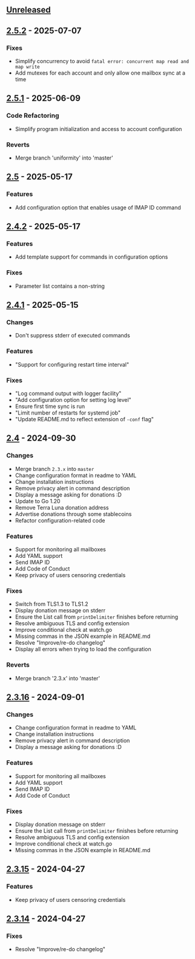 <a name="unreleased"></a>
## [Unreleased]


<a name="2.5.2"></a>
## [2.5.2] - 2025-07-07
### Fixes
- Simplify concurrency to avoid `fatal error: concurrent map read and map write`
- Add mutexes for each account and only allow one mailbox sync at a time


<a name="2.5.1"></a>
## [2.5.1] - 2025-06-09
### Code Refactoring
- Simplify program initialization and access to account configuration

### Reverts
- Merge branch 'uniformity' into 'master'


<a name="2.5"></a>
## [2.5] - 2025-05-17
### Features
- Add configuration option that enables usage of IMAP ID command


<a name="2.4.2"></a>
## [2.4.2] - 2025-05-17
### Features
- Add template support for commands in configuration options

### Fixes
- Parameter list contains a non-string


<a name="2.4.1"></a>
## [2.4.1] - 2025-05-15
### Changes
- Don't suppress stderr of executed commands

### Features
- "Support for configuring restart time interval"

### Fixes
- "Log command output with logger facility"
- "Add configuration option for setting log level"
- Ensure first time sync is run
- "Limit number of restarts for systemd job"
- "Update README.md to reflect extension of `-conf` flag"


<a name="2.4"></a>
## [2.4] - 2024-09-30
### Changes
- Merge branch `2.3.x` into `master`
- Change configuration format in readme to YAML
- Change installation instructions
- Remove privacy alert in command description
- Display a message asking for donations :D
- Update to Go 1.20
- Remove Terra Luna donation address
- Advertise donations through some stablecoins
- Refactor configuration-related code

### Features
- Support for monitoring all mailboxes
- Add YAML support
- Send IMAP ID
- Add Code of Conduct
- Keep privacy of users censoring credentials

### Fixes
- Switch from TLS1.3 to TLS1.2
- Display donation message on stderr
- Ensure the List call from `printDelimiter` finishes before returning
- Resolve ambiguous TLS and config extension
- Improve conditional check at watch.go
- Missing commas in the JSON example in README.md
- Resolve "Improve/re-do changelog"
- Display all errors when trying to load the configuration

### Reverts
- Merge branch '2.3.x' into 'master'


<a name="2.3.16"></a>
## [2.3.16] - 2024-09-01
### Changes
- Change configuration format in readme to YAML
- Change installation instructions
- Remove privacy alert in command description
- Display a message asking for donations :D

### Features
- Support for monitoring all mailboxes
- Add YAML support
- Send IMAP ID
- Add Code of Conduct

### Fixes
- Display donation message on stderr
- Ensure the List call from `printDelimiter` finishes before returning
- Resolve ambiguous TLS and config extension
- Improve conditional check at watch.go
- Missing commas in the JSON example in README.md


<a name="2.3.15"></a>
## [2.3.15] - 2024-04-27
### Features
- Keep privacy of users censoring credentials


<a name="2.3.14"></a>
## [2.3.14] - 2024-04-27
### Fixes
- Resolve "Improve/re-do changelog"


[Unreleased]: https://gitlab.com/shackra/goimapnotify/compare/2.5.2...HEAD
[2.5.2]: https://gitlab.com/shackra/goimapnotify/compare/2.5.1...2.5.2
[2.5.1]: https://gitlab.com/shackra/goimapnotify/compare/2.5...2.5.1
[2.5]: https://gitlab.com/shackra/goimapnotify/compare/2.4.2...2.5
[2.4.2]: https://gitlab.com/shackra/goimapnotify/compare/2.4.1...2.4.2
[2.4.1]: https://gitlab.com/shackra/goimapnotify/compare/2.4...2.4.1
[2.4]: https://gitlab.com/shackra/goimapnotify/compare/2.3.16...2.4
[2.3.16]: https://gitlab.com/shackra/goimapnotify/compare/2.3.15...2.3.16
[2.3.15]: https://gitlab.com/shackra/goimapnotify/compare/2.3.14...2.3.15
[2.3.14]: https://gitlab.com/shackra/goimapnotify/compare/2.3.13...2.3.14
